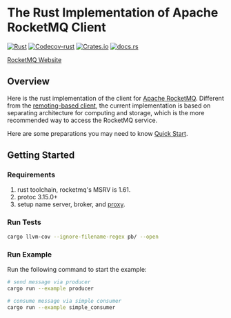 # The Rust Implementation of Apache RocketMQ Client

[![Rust][rust-image]][rust-url]
[![Codecov-rust][codecov-rust-image]][codecov-url]
[![Crates.io][crates-image]][crates-url]
[![docs.rs][rust-doc-image]][rust-doc-url]

[RocketMQ Website](https://rocketmq.apache.org/)

## Overview

Here is the rust implementation of the client for [Apache RocketMQ](https://rocketmq.apache.org/). Different from the [remoting-based client](https://github.com/apache/rocketmq/tree/develop/client), the current implementation is based on separating architecture for computing and storage, which is the more recommended way to access the RocketMQ service.

Here are some preparations you may need to know [Quick Start](https://rocketmq.apache.org/docs/quickStart/02quickstart).

## Getting Started

### Requirements

1. rust toolchain, rocketmq's MSRV is 1.61.
2. protoc 3.15.0+
3. setup name server, broker, and [proxy](https://github.com/apache/rocketmq/tree/develop/proxy).

### Run Tests

```sh
cargo llvm-cov --ignore-filename-regex pb/ --open
```

### Run Example

Run the following command to start the example:

```sh
# send message via producer
cargo run --example producer

# consume message via simple consumer
cargo run --example simple_consumer
```

[rust-image]: https://github.com/apache/rocketmq-clients/actions/workflows/rust_build.yml/badge.svg
[rust-url]: https://github.com/apache/rocketmq-clients/actions/workflows/rust_build.yml
[codecov-rust-image]: https://img.shields.io/codecov/c/gh/apache/rocketmq-clients/master?flag=rust&label=Rust%20Coverage&logo=codecov
[codecov-url]: https://app.codecov.io/gh/apache/rocketmq-clients
[crates-image]: https://img.shields.io/crates/v/rocketmq.svg
[crates-url]: https://crates.io/crates/rocketmq
[rust-doc-image]: https://docs.rs/rocketmq/badge.svg
[rust-doc-url]: https://img.shields.io/crates/v/rocketmq.svg
